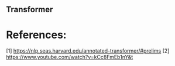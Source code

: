 ## Transformer

# References: 
[1] https://nlp.seas.harvard.edu/annotated-transformer/#prelims
[2] https://www.youtube.com/watch?v=kCc8FmEb1nY&t
